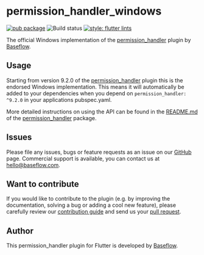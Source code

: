 # permission_handler_windows

[![pub package](https://img.shields.io/pub/v/permission_handler_windows.svg)](https://pub.dartlang.org/packages/permission_handler_windows) ![Build status](https://github.com/Baseflow/flutter-permission-handler/workflows/permission_handler_android/badge.svg?branch=master) [![style: flutter lints](https://img.shields.io/badge/style-flutter_lints-40c4ff.svg)](https://pub.dev/packages/flutter_lints)

The official Windows implementation of the [permission_handler](https://pub.dev/packages/permission_handler) plugin by [Baseflow](https://baseflow.com).

## Usage

Starting from version 9.2.0 of the [permission_handler](https://pub.dev/packages/permission_handler) plugin this is the endorsed Windows implementation. This means it will automatically be added to your dependencies when you depend on `permission_handler: ^9.2.0` in your applications pubspec.yaml.

More detailed instructions on using the API can be found in the [README.md](../permission_handler/README.md) of the [permission_handler](https://pub.dev/packages/permission_handler) package.

## Issues

Please file any issues, bugs or feature requests as an issue on our [GitHub](https://github.com/Baseflow/flutter-permission-handler/issues) page. Commercial support is available, you can contact us at <hello@baseflow.com>.

## Want to contribute

If you would like to contribute to the plugin (e.g. by improving the documentation, solving a bug or adding a cool new feature), please carefully review our [contribution guide](../CONTRIBUTING.md) and send us your [pull request](https://github.com/Baseflow/flutter-permission-handler/pulls).

## Author

This permission_handler plugin for Flutter is developed by [Baseflow](https://baseflow.com).
